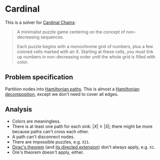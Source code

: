 # Cardinal

This is a solver for [Cardinal Chains](https://danijmn.itch.io/cardinalchains):

> A minimalist puzzle game centering on the concept of non-decreasing sequences.
>
> Each puzzle begins with a monochrome grid of numbers, plus a few colored cells
> marked with an X. Starting at these cells, you must link up numbers in
> non-decreasing order until the whole grid is filled with color.

## Problem specification

Partition nodes into [Hamiltonian paths](https://en.wikipedia.org/wiki/Hamiltonian_path).
This is almost a [Hamiltonian decomposition](https://en.wikipedia.org/wiki/Hamiltonian_decomposition),
except we don't need to cover all edges.

## Analysis

- Colors are meaningless.
- There is at least one path for each sink: $|X|\geq|S|$;
  there might be more because paths can't cross each other.
- A path can't disconnect nodes.
- There are impossible puzzles, e.g. `X21`.
- [Dirac's theorem](https://en.wikipedia.org/wiki/Hamiltonian_path#Bondy%E2%80%93Chv%C3%A1tal_theorem)
  (and [its directed extension](https://cstheory.stackexchange.com/a/22239))
  don't always apply, e.g. `X1`.
- Ore's theorem doesn't apply, either.
